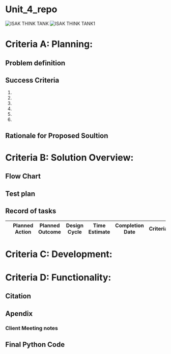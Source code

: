  # Unit_4_repo
![ISAK THINK TANK](https://user-images.githubusercontent.com/111752809/230761986-d40a350b-75aa-4c7d-8f82-727a7b7196bd.png)
![ISAK THINK TANK1](https://user-images.githubusercontent.com/111752809/230762338-8bac8895-1e9b-4532-9e7f-cb875409876d.png)


 # Criteria A: Planning:
 ## Problem definition

 ## Success Criteria
1.

2.

3.

4.

5.

6.

 ## Rationale for Proposed Soultion

 # Criteria B: Solution Overview:
 ## Flow Chart

 ## Test plan
 


 ## Record of tasks

|    | Planned Action                                            | Planned Outcome                                                                                                                                         | Design Cycle      | Time Estimate      | Completion Date | Criteria |
|----|-----------------------------------------------------------|---------------------------------------------------------------------------------------------------------------------------------------------------------|-------------------|--------------------|-----------------|----------|

 # Criteria C: Development:



 # Criteria D: Functionality:


 ## Citation

 

 ## Apendix
 ### Client Meeting notes

 ## Final Python Code
